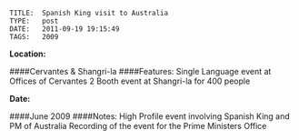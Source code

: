     
    TITLE: 	Spanish King visit to Australia	
    TYPE: 	post	
    DATE: 	2011-09-19 19:15:49	
    TAGS: 	2009	


**Location:**

####Cervantes &amp; Shangri-la
####Features:
Single Language event at Offices
of Cervantes
2 Booth event at Shangri-la for 400 people

**Date:**

####June 2009
####Notes:
High Profile event involving Spanish King and PM of Australia
Recording of the event for the Prime Ministers Office






















